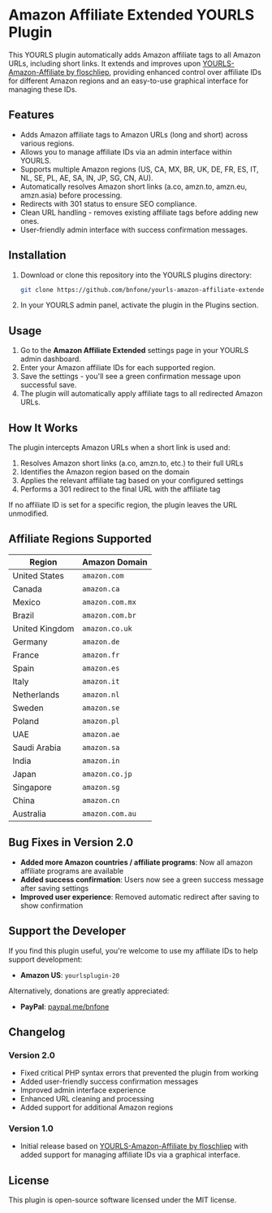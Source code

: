 # Amazon Affiliate Extended YOURLS Plugin

This YOURLS plugin automatically adds Amazon affiliate tags to all Amazon URLs, including short links. It extends and improves upon [YOURLS-Amazon-Affiliate by floschliep](https://github.com/floschliep/YOURLS-Amazon-Affiliate), providing enhanced control over affiliate IDs for different Amazon regions and an easy-to-use graphical interface for managing these IDs.

## Features

- Adds Amazon affiliate tags to Amazon URLs (long and short) across various regions.
- Allows you to manage affiliate IDs via an admin interface within YOURLS.
- Supports multiple Amazon regions (US, CA, MX, BR, UK, DE, FR, ES, IT, NL, SE, PL, AE, SA, IN, JP, SG, CN, AU).
- Automatically resolves Amazon short links (a.co, amzn.to, amzn.eu, amzn.asia) before processing.
- Redirects with 301 status to ensure SEO compliance.
- Clean URL handling - removes existing affiliate tags before adding new ones.
- User-friendly admin interface with success confirmation messages.

## Installation

1. Download or clone this repository into the YOURLS plugins directory:
   ```bash
   git clone https://github.com/bnfone/yourls-amazon-affiliate-extended yourls/user/plugins/amazon-affiliate-extended
   ```
   
2. In your YOURLS admin panel, activate the plugin in the Plugins section.

## Usage

1. Go to the **Amazon Affiliate Extended** settings page in your YOURLS admin dashboard.
2. Enter your Amazon affiliate IDs for each supported region.
3. Save the settings - you'll see a green confirmation message upon successful save.
4. The plugin will automatically apply affiliate tags to all redirected Amazon URLs.

## How It Works

The plugin intercepts Amazon URLs when a short link is used and:
1. Resolves Amazon short links (a.co, amzn.to, etc.) to their full URLs
2. Identifies the Amazon region based on the domain
3. Applies the relevant affiliate tag based on your configured settings
4. Performs a 301 redirect to the final URL with the affiliate tag

If no affiliate ID is set for a specific region, the plugin leaves the URL unmodified.

## Affiliate Regions Supported

| Region        | Amazon Domain           |
|---------------|--------------------------|
| United States | `amazon.com`             |
| Canada        | `amazon.ca`              |
| Mexico        | `amazon.com.mx`          |
| Brazil        | `amazon.com.br`          |
| United Kingdom| `amazon.co.uk`           |
| Germany       | `amazon.de`              |
| France        | `amazon.fr`              |
| Spain         | `amazon.es`              |
| Italy         | `amazon.it`              |
| Netherlands   | `amazon.nl`              |
| Sweden        | `amazon.se`              |
| Poland        | `amazon.pl`              |
| UAE           | `amazon.ae`              |
| Saudi Arabia  | `amazon.sa`              |
| India         | `amazon.in`              |
| Japan         | `amazon.co.jp`           |
| Singapore     | `amazon.sg`              |
| China         | `amazon.cn`              |
| Australia     | `amazon.com.au`          |

## Bug Fixes in Version 2.0

- **Added more Amazon countries / affiliate programs**: Now all amazon affiliate programs are available
- **Added success confirmation**: Users now see a green success message after saving settings
- **Improved user experience**: Removed automatic redirect after saving to show confirmation

## Support the Developer

If you find this plugin useful, you're welcome to use my affiliate IDs to help support development:

- **Amazon US**: `yourlsplugin-20`

Alternatively, donations are greatly appreciated:
- **PayPal**: [paypal.me/bnfone](https://paypal.me/bnfone)

## Changelog

### Version 2.0
- Fixed critical PHP syntax errors that prevented the plugin from working
- Added user-friendly success confirmation messages
- Improved admin interface experience
- Enhanced URL cleaning and processing
- Added support for additional Amazon regions

### Version 1.0
- Initial release based on [YOURLS-Amazon-Affiliate by floschliep](https://github.com/floschliep/YOURLS-Amazon-Affiliate) with added support for managing affiliate IDs via a graphical interface.

## License

This plugin is open-source software licensed under the MIT license.